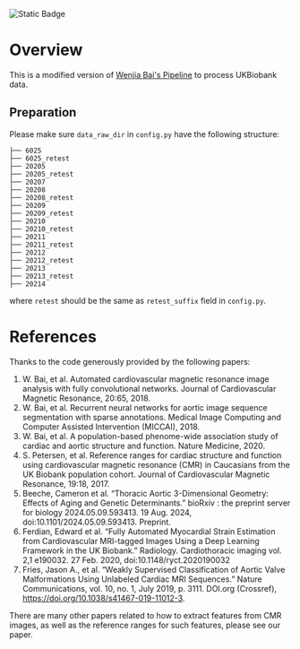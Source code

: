 ![Static Badge](https://img.shields.io/badge/Documentation-blue?link=https%3A%2F%2Fyuukias.github.io%2FHeart_Pipeline%2F)



# Overview
This is a modified version of [Wenjia Bai's Pipeline](https://github.com/baiwenjia/ukbb_cardiac) to process UKBiobank data.


## Preparation

Please make sure `data_raw_dir` in `config.py` have the following structure:

```
├── 6025
├── 6025_retest
├── 20205
├── 20205_retest
├── 20207
├── 20208
├── 20208_retest
├── 20209
├── 20209_retest
├── 20210
├── 20210_retest
├── 20211
├── 20211_retest
├── 20212
├── 20212_retest
├── 20213
├── 20213_retest
├── 20214
```

where `retest` should be the same as `retest_suffix` field in `config.py`.

# References

Thanks to the code generously provided by the following papers:

1. W. Bai, et al. Automated cardiovascular magnetic resonance image analysis with fully convolutional networks. Journal of Cardiovascular Magnetic Resonance, 20:65, 2018.
2. W. Bai, et al. Recurrent neural networks for aortic image sequence segmentation with sparse annotations. Medical Image Computing and Computer Assisted Intervention (MICCAI), 2018.
3. W. Bai, et al. A population-based phenome-wide association study of cardiac and aortic structure and function. Nature Medicine, 2020.
4. S. Petersen, et al. Reference ranges for cardiac structure and function using cardiovascular magnetic resonance (CMR) in Caucasians from the UK Biobank population cohort. Journal of Cardiovascular Magnetic Resonance, 19:18, 2017.
5. Beeche, Cameron et al. “Thoracic Aortic 3-Dimensional Geometry: Effects of Aging and Genetic Determinants.” bioRxiv : the preprint server for biology 2024.05.09.593413. 19 Aug. 2024, doi:10.1101/2024.05.09.593413. Preprint.
6. Ferdian, Edward et al. “Fully Automated Myocardial Strain Estimation from Cardiovascular MRI-tagged Images Using a Deep Learning Framework in the UK Biobank.” Radiology. Cardiothoracic imaging vol. 2,1 e190032. 27 Feb. 2020, doi:10.1148/ryct.2020190032
7. Fries, Jason A., et al. “Weakly Supervised Classification of Aortic Valve Malformations Using Unlabeled Cardiac MRI Sequences.” Nature Communications, vol. 10, no. 1, July 2019, p. 3111. DOI.org (Crossref), https://doi.org/10.1038/s41467-019-11012-3.

There are many other papers related to how to extract features from CMR images, as well as the reference ranges for such features, please see our paper.